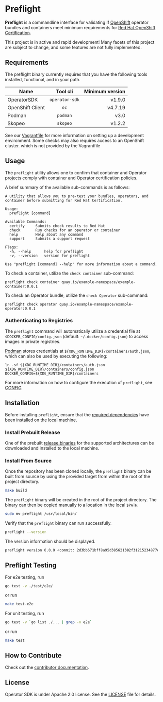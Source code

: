 # Preflight

**Preflight** is a commandline interface for validating if
[OpenShift](https://www.openshift.com/) operator bundles and containers meet minimum
requirements for [Red Hat OpenShift
Certification](https://connect.redhat.com/en/partner-with-us/red-hat-openshift-certification).

This project is in active and rapid development! Many facets of this project are
subject to change, and some features are not fully implemented.

## Requirements

The preflight binary currently requires that you have the following tools installed,
functional, and in your path.

| Name             | Tool cli          | Minimum version |
|----------------- |:-----------------:| ---------------:|
| OperatorSDK      | `operator-sdk`    | v1.9.0          |
| OpenShift Client | `oc`              | v4.7.19         |
| Podman           | `podman`          | v3.0            |
| Skopeo           | `skopeo`          | v1.2.2          |

See our [Vagrantfile](Vagrantfile) for more information on setting up a
development environment. Some checks may also requires access to an OpenShift
cluster. which is not provided by the Vagrantfile

## Usage

The `preflight` utility allows one to confirm that container and Operator projects
comply with container and Operator certification policies.

A brief summary of the available sub-commands is as follows:

```text
A utility that allows you to pre-test your bundles, operators, and container before submitting for Red Hat Certification.

Usage:
  preflight [command]

Available Commands:
  certify     Submits check results to Red Hat
  check       Run checks for an operator or container
  help        Help about any command
  support     Submits a support request

Flags:
  -h, --help      help for preflight
  -v, --version   version for preflight

Use "preflight [command] --help" for more information about a command.
```

To check a container, utilize the `check container` sub-command:

```text
preflight check container quay.io/example-namespace/example-container:0.0.1
```

To check an Operator bundle, utilize the `check Operator` sub-command:

```text
preflight check operator quay.io/example-namespace/example-operator:0.0.1
```

### Authenticating to Registries

The `preflight` command will automatically utilize a credential file at
`$DOCKER_CONFIG/config.json` (default: `~/.docker/config.json`) to access images
in private registries.

[Podman](https://podman.io/) stores credentials at
`${XDG_RUNTIME_DIR}/containers/auth.json`, which can also be used by executing
the following:

```shell
ln -sf ${XDG_RUNTIME_DIR}/containers/auth.json ${XDG_RUNTIME_DIR}/containers/config.json
DOCKER_CONFIG=${XDG_RUNTIME_DIR}/containers
```

For more information on how to configure the execution of `preflight`, see
[CONFIG](docs/CONFIG.md)

## Installation

Before installing `preflight`, ensure that the [required dependencies](#requirements) have been installed on the local machine.

### Install Prebuilt Release

One of the prebuilt [release binaries][releases_link] for the supported
architectures can be downloaded and installed to the local machine.

### Install From Source

Once the repository has been cloned locally, the `preflight` binary can be built
from source by using the provided target from within the root of the project directory.

```bash
make build
```

The `preflight` binary will be created in the root of the project directory. The
binary can then be copied manually to a location in the local `$PATH`.

```bash
sudo mv preflight /usr/local/bin/
```

Verify that the `preflight` binary can run successfully.

```bash
preflight --version
```

The version information should be displayed.

```bash
preflight version 0.0.0 <commit: 2d3bb671bff8a95d385621382f31215234877d44>
```

[releases_link]:https://github.com/redhat-openshift-ecosystem/openshift-preflight/releases

## Preflight Testing

For e2e testing, run

```bash
go test -v ./test/e2e/
```

or run

```bash
make test-e2e
```

For unit testing, run

```bash
go test -v `go list ./... | grep -v e2e`
```

or run

```bash
make test
```

## How to Contribute

Check out the [contributor documentation][contribution_docs].

## License

Operator SDK is under Apache 2.0 license. See the [LICENSE][license_file] file
for details.

[contribution_docs]: ./CONTRIBUTING.md
[license_file]:./LICENSE
